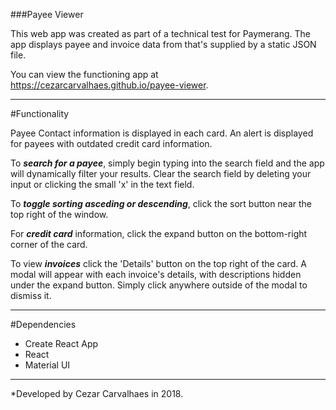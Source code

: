 ###Payee Viewer

This web app was created as part of a technical test for Paymerang. The app displays payee and invoice data from that's supplied by a static JSON file. 

You can view the functioning app at https://cezarcarvalhaes.github.io/payee-viewer. 

---

#Functionality

Payee Contact information is displayed in each card. An alert is displayed for payees with outdated credit card information.

To ***search for a payee***, simply begin typing into the search field and the app will dynamically filter your results. Clear the search field by deleting your input or clicking the small 'x' in the text field. 

To ***toggle sorting asceding or descending***, click the sort button near the top right of the window. 

For ***credit card*** information, click the expand button on the bottom-right corner of the card. 

To view ***invoices*** click the 'Details' button on the top right of the card. A modal will appear with each invoice's details, with descriptions hidden under the expand button. Simply click anywhere outside of the modal to dismiss it.

---

#Dependencies
* Create React App
* React
* Material UI

---
*Developed by Cezar Carvalhaes in 2018.

